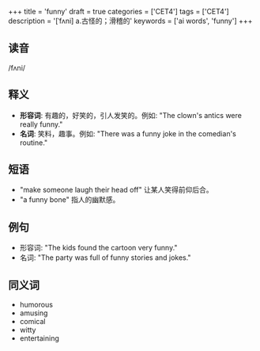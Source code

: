 +++
title = 'funny'
draft = true
categories = ['CET4']
tags = ['CET4']
description = '[ˈfʌni] a.古怪的；滑稽的'
keywords = ['ai words', 'funny']
+++

## 读音
/fʌni/

## 释义
- **形容词**: 有趣的，好笑的，引人发笑的。例如: "The clown's antics were really funny."
- **名词**: 笑料，趣事。例如: "There was a funny joke in the comedian's routine."

## 短语
- "make someone laugh their head off" 让某人笑得前仰后合。
- "a funny bone" 指人的幽默感。

## 例句
- 形容词: "The kids found the cartoon very funny."
- 名词: "The party was full of funny stories and jokes."

## 同义词
- humorous
- amusing
- comical
- witty
- entertaining
